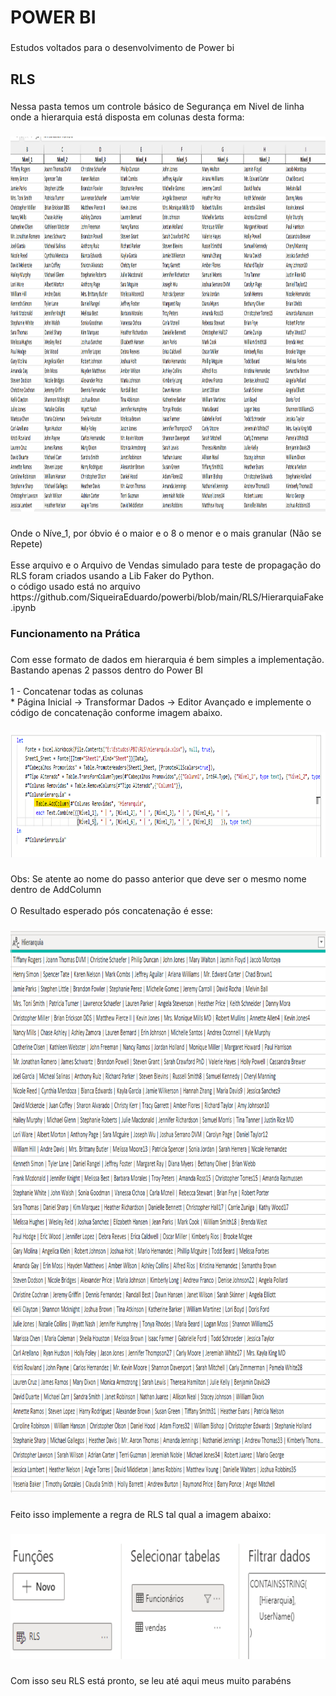 <h1 align="left">POWER BI</h1>

###

<p align="left">Estudos voltados para o desenvolvimento de Power bi</p>

###

<h2 align="left">RLS</h2>

###

<p align="left">Nessa pasta temos um controle básico de Segurança em Nivel de linha onde a hierarquia está disposta em colunas desta forma:</p>

###

<div align="center">
  <img height="600" src="https://github.com/SiqueiraEduardo/powerbi/blob/main/RLS/Imagens/Imagem_RLS_01.png?raw=true"  />
</div>

###

<p align="left">Onde o Níve_1, por óbvio é o maior e o 8 o menor e o mais granular (Não se Repete)<br><br>Esse arquivo e o Arquivo de Vendas simulado para teste de propagação do RLS foram criados usando a Lib Faker do Python. <br>o código usado está no arquivo<br>https://github.com/SiqueiraEduardo/powerbi/blob/main/RLS/HierarquiaFake.ipynb</p>

###

<h3 align="left">Funcionamento na Prática</h3>

###

<p align="left">Com esse formato de dados em hierarquia é bem simples a implementação. Bastando apenas 2 passos dentro do Power BI<br><br>1 - Concatenar todas as colunas<br>*  Página Inicial -> Transformar Dados -> Editor Avançado e implemente o código de concatenação conforme imagem abaixo.</p>

###

<div align="center">
  <img height="200" src="https://github.com/SiqueiraEduardo/powerbi/blob/main/RLS/Imagens/Imagem_RLS_02.png?raw=true"  />
</div>

###

<p align="left">Obs: Se atente ao nome do passo anterior que deve ser o mesmo nome dentro de AddColumn<br><br>O Resultado esperado pós concatenação é esse:</p>

###

<div align="center">
  <img height="900" src="https://github.com/SiqueiraEduardo/powerbi/blob/main/RLS/Imagens/Imagem_RLS_03.png?raw=true"  />
</div>

###

<p align="left">Feito isso implemente a regra de RLS tal qual a imagem abaixo:</p>

###

<div align="center">
  <img height="200" src="https://github.com/SiqueiraEduardo/powerbi/blob/main/RLS/Imagens/Imagem_RLS_04.png?raw=true"  />
</div>

###

<p align="left">Com isso seu RLS está pronto, se leu até aqui meus muito parabéns</p>

###
